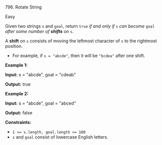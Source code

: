 796\. Rotate String

Easy

Given two strings `s` and `goal`, return `true` _if and only if_ `s` _can become_ `goal` _after some number of **shifts** on_ `s`.

A **shift** on `s` consists of moving the leftmost character of `s` to the rightmost position.

*   For example, if `s = "abcde"`, then it will be `"bcdea"` after one shift.

**Example 1:**

**Input:** s = "abcde", goal = "cdeab"

**Output:** true 

**Example 2:**

**Input:** s = "abcde", goal = "abced"

**Output:** false 

**Constraints:**

*   `1 <= s.length, goal.length <= 100`
*   `s` and `goal` consist of lowercase English letters.